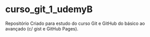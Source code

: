 # curso_git_1_udemyB
Repositório Criado para estudo do curso Git e GitHub do básico ao avançado (c/ gist e GitHub Pages).
